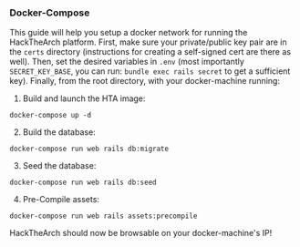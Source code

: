 ### Docker-Compose
This guide will help you setup a docker network for running the HackTheArch
platform.  First, make sure your private/public key pair are in the `certs`
directory (instructions for creating a self-signed cert are there as well).
Then, set the desired variables in `.env` (most importantly `SECRET_KEY_BASE`,
you can run: `bundle exec rails secret` to get a sufficient key).  Finally,
from the root directory, with your docker-machine running:


1. Build and launch the HTA image:
```
docker-compose up -d
```

2. Build the database:
```
docker-compose run web rails db:migrate
```

3. Seed the database:
```
docker-compose run web rails db:seed
```

4. Pre-Compile assets:
```
docker-compose run web rails assets:precompile
```

HackTheArch should now be browsable on your docker-machine's IP!
